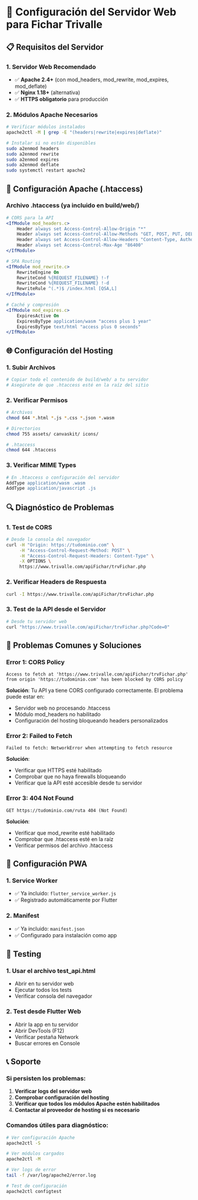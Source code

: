 # 🚀 Configuración del Servidor Web para Fichar Trivalle

## 📋 Requisitos del Servidor

### **1. Servidor Web Recomendado**
- ✅ **Apache 2.4+** (con mod_headers, mod_rewrite, mod_expires, mod_deflate)
- ✅ **Nginx 1.18+** (alternativa)
- ✅ **HTTPS obligatorio** para producción

### **2. Módulos Apache Necesarios**
```bash
# Verificar módulos instalados
apache2ctl -M | grep -E "(headers|rewrite|expires|deflate)"

# Instalar si no están disponibles
sudo a2enmod headers
sudo a2enmod rewrite
sudo a2enmod expires
sudo a2enmod deflate
sudo systemctl restart apache2
```

## 🔧 Configuración Apache (.htaccess)

### **Archivo .htaccess (ya incluido en build/web/)**
```apache
# CORS para la API
<IfModule mod_headers.c>
    Header always set Access-Control-Allow-Origin "*"
    Header always set Access-Control-Allow-Methods "GET, POST, PUT, DELETE, OPTIONS"
    Header always set Access-Control-Allow-Headers "Content-Type, Authorization, X-Requested-With"
    Header always set Access-Control-Max-Age "86400"
</IfModule>

# SPA Routing
<IfModule mod_rewrite.c>
    RewriteEngine On
    RewriteCond %{REQUEST_FILENAME} !-f
    RewriteCond %{REQUEST_FILENAME} !-d
    RewriteRule ^(.*)$ /index.html [QSA,L]
</IfModule>

# Caché y compresión
<IfModule mod_expires.c>
    ExpiresActive On
    ExpiresByType application/wasm "access plus 1 year"
    ExpiresByType text/html "access plus 0 seconds"
</IfModule>
```

## 🌐 Configuración del Hosting

### **1. Subir Archivos**
```bash
# Copiar todo el contenido de build/web/ a tu servidor
# Asegúrate de que .htaccess esté en la raíz del sitio
```

### **2. Verificar Permisos**
```bash
# Archivos
chmod 644 *.html *.js *.css *.json *.wasm

# Directorios
chmod 755 assets/ canvaskit/ icons/

# .htaccess
chmod 644 .htaccess
```

### **3. Verificar MIME Types**
```apache
# En .htaccess o configuración del servidor
AddType application/wasm .wasm
AddType application/javascript .js
```

## 🔍 Diagnóstico de Problemas

### **1. Test de CORS**
```bash
# Desde la consola del navegador
curl -H "Origin: https://tudominio.com" \
     -H "Access-Control-Request-Method: POST" \
     -H "Access-Control-Request-Headers: Content-Type" \
     -X OPTIONS \
     https://www.trivalle.com/apiFichar/trvFichar.php
```

### **2. Verificar Headers de Respuesta**
```bash
curl -I https://www.trivalle.com/apiFichar/trvFichar.php
```

### **3. Test de la API desde el Servidor**
```bash
# Desde tu servidor web
curl "https://www.trivalle.com/apiFichar/trvFichar.php?Code=0"
```

## 🚨 Problemas Comunes y Soluciones

### **Error 1: CORS Policy**
```
Access to fetch at 'https://www.trivalle.com/apiFichar/trvFichar.php' 
from origin 'https://tudominio.com' has been blocked by CORS policy
```
**Solución**: Tu API ya tiene CORS configurado correctamente. El problema puede estar en:
- Servidor web no procesando .htaccess
- Módulo mod_headers no habilitado
- Configuración del hosting bloqueando headers personalizados

### **Error 2: Failed to Fetch**
```
Failed to fetch: NetworkError when attempting to fetch resource
```
**Solución**: 
- Verificar que HTTPS esté habilitado
- Comprobar que no haya firewalls bloqueando
- Verificar que la API esté accesible desde tu servidor

### **Error 3: 404 Not Found**
```
GET https://tudominio.com/ruta 404 (Not Found)
```
**Solución**: 
- Verificar que mod_rewrite esté habilitado
- Comprobar que .htaccess esté en la raíz
- Verificar permisos del archivo .htaccess

## 📱 Configuración PWA

### **1. Service Worker**
- ✅ Ya incluido: `flutter_service_worker.js`
- ✅ Registrado automáticamente por Flutter

### **2. Manifest**
- ✅ Ya incluido: `manifest.json`
- ✅ Configurado para instalación como app

## 🧪 Testing

### **1. Usar el archivo test_api.html**
- Abrir en tu servidor web
- Ejecutar todos los tests
- Verificar consola del navegador

### **2. Test desde Flutter Web**
- Abrir la app en tu servidor
- Abrir DevTools (F12)
- Verificar pestaña Network
- Buscar errores en Console

## 📞 Soporte

### **Si persisten los problemas:**
1. **Verificar logs del servidor web**
2. **Comprobar configuración del hosting**
3. **Verificar que todos los módulos Apache estén habilitados**
4. **Contactar al proveedor de hosting si es necesario**

### **Comandos útiles para diagnóstico:**
```bash
# Ver configuración Apache
apache2ctl -S

# Ver módulos cargados
apache2ctl -M

# Ver logs de error
tail -f /var/log/apache2/error.log

# Test de configuración
apache2ctl configtest
```
